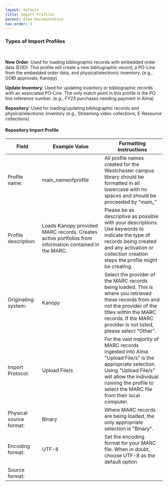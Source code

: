 ```yaml
---
layout: default
title: Import Profiles
parent: Alma Documentation
nav_order: 4
---
```


### Types of Import Profiles
<br />

**New Order**: Used for loading bibliographic records with embedded order data (EOD). This profile will create a new bibliographic record, a PO-Line from the embedded order data, and physical/electronic inventory. (e.g., GOBI approvals, Kanopy)

**Update Inventory**: Used for updating inventory or bibliographic records with an associated PO-Line. The only match point in this profile is the PO line reference number. (e.g., FY23 purchases needing payment in Alma)

**Repository**: Used for loading/updating bibliographic records and physical/electronic inventory (e.g., Streaming video collections, E-Resource collections)
<br />

#### Repository Import Profile

| Field | Example Value | Formatting Instructions |
| --- | --- | --- |
| Profile name: | main_nameofprofile | All profile names created for the Westchester campus library should be formatted in all lowercase with no spaces and should be proceeded by  "main_"
| Profile description: | Loads Kanopy provided MARC records. Creates active portfolios from information contained in the MARC. | Please be as descriptive as possible with your descriptions. Use keywords to indicate the type of records being created and any activation or collection creation steps the profile might be creating. |
| Originating system: | Kanopy | Select the provider of the MARC records being loaded. This is where you retrieved these records from and not the provider of the titles within the MARC records. If the MARC provider is not listed, please select "Other". |
|Import Protocol: | Upload File/s | For the vast majority of MARC records ingested into Alma "Upload File/s" is the appropriate selection. Using "Upload File/s" will allow the individual running the profile to select the MARC file from their local computer. |
| Physical source format: | Binary | Where MARC records are being loaded, the only appropriate selection is "Binary". |
| Encoding format: | UTF-8 | Set the encoding format for your MARC file. When in doubt, choose UTF-8 as the default option |
| Source format: | 
